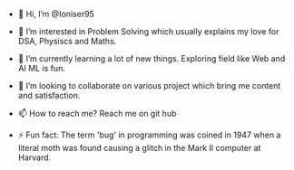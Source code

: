 - 👋 Hi, I’m @Ioniser95
- 👀 I’m interested in Problem Solving which usually explains my love for DSA, Physiscs and Maths.
- 🌱 I’m currently learning a lot of new things. Exploring field like Web and AI ML is fun.
- 💞️ I’m looking to collaborate on various project which bring me content and satisfaction.
- 📫 How to reach me? Reach me on git hub

- ⚡ Fun fact: The term 'bug' in programming was coined in 1947 when a literal moth was found causing a glitch in the Mark II computer at Harvard. 

<!---
Ioniser95/Ioniser95 is a ✨ special ✨ repository because its `README.md` (this file) appears on your GitHub profile.
You can click the Preview link to take a look at your changes.
--->
